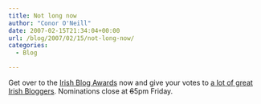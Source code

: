 ```yaml
---
title: Not long now
author: "Conor O'Neill"
date: 2007-02-15T21:34:04+00:00
url: /blog/2007/02/15/not-long-now/
categories:
  - Blog

---
```

Get over to the [Irish Blog Awards][1] now and give your votes to [a lot of great Irish Bloggers][2]. Nominations close at <strike>6</strike>5pm Friday.

 [1]: http://www.awards.ie/vote/
 [2]: http://www.jason-roe.com/blog/blog-awards-voting-opens/